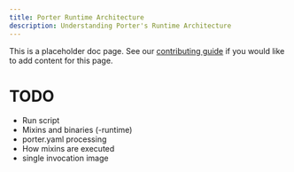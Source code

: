 ```yaml
---
title: Porter Runtime Architecture
description: Understanding Porter's Runtime Architecture
---
```


This is a placeholder doc page. See our [contributing guide][contrib] 
if you would like to add content for this page.

# TODO

* Run script
* Mixins and binaries (-runtime)
* porter.yaml processing
* How mixins are executed
* single invocation image

[contrib]: /src/CONTRIBUTING.md#documentation